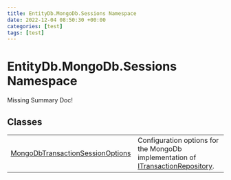 ```yaml
---
title: EntityDb.MongoDb.Sessions Namespace
date: 2022-12-04 08:50:30 +00:00
categories: [test]
tags: [test]
---
```


# EntityDb.MongoDb.Sessions Namespace
Missing Summary Doc!
## Classes
<table><tr><td><a href='dotnet-entitydb-mongodb-sessions-mongodbtransactionsessionoptions'>MongoDbTransactionSessionOptions</a></td><td>
Configuration options for the MongoDb implementation of <a href='dotnet-entitydb-abstractions-transactions-itransactionrepository'>ITransactionRepository</a>.
</td></tr></table>
